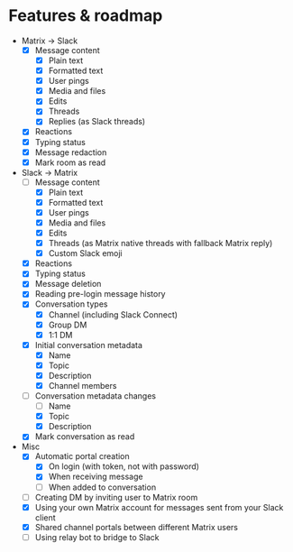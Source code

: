 # Features & roadmap

* Matrix → Slack
    * [x] Message content
        * [x] Plain text
        * [x] Formatted text
        * [x] User pings
        * [x] Media and files
        * [x] Edits
        * [x] Threads
        * [x] Replies (as Slack threads)
    * [x] Reactions
    * [x] Typing status
    * [x] Message redaction
    * [x] Mark room as read
* Slack → Matrix
    * [ ] Message content
        * [x] Plain text
        * [x] Formatted text
        * [x] User pings
        * [x] Media and files
        * [x] Edits
        * [x] Threads (as Matrix native threads with fallback Matrix reply)
        * [x] Custom Slack emoji
    * [x] Reactions
    * [x] Typing status
    * [x] Message deletion
    * [x] Reading pre-login message history
    * [x] Conversation types
        * [x] Channel (including Slack Connect)
        * [x] Group DM
        * [x] 1:1 DM
    * [x] Initial conversation metadata
        * [x] Name
        * [x] Topic
        * [x] Description
        * [x] Channel members
    * [ ] Conversation metadata changes
        * [ ] Name
        * [x] Topic
        * [x] Description
    * [x] Mark conversation as read
* Misc
    * [x] Automatic portal creation
        * [x] On login (with token, not with password)
        * [x] When receiving message
        * [ ] When added to conversation
    * [ ] Creating DM by inviting user to Matrix room
    * [x] Using your own Matrix account for messages sent from your Slack client
    * [x] Shared channel portals between different Matrix users
    * [ ] Using relay bot to bridge to Slack
